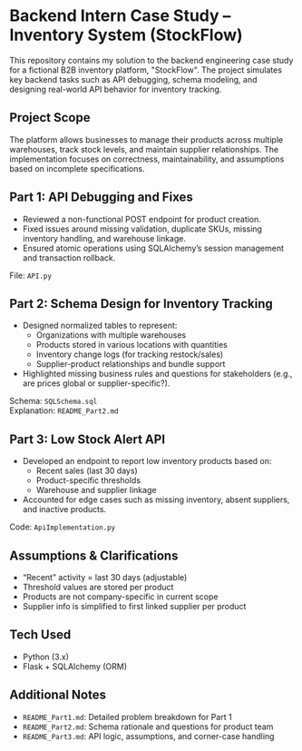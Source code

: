 # Backend Intern Case Study – Inventory System (StockFlow)

This repository contains my solution to the backend engineering case study for a fictional B2B inventory platform, "StockFlow". The project simulates key backend tasks such as API debugging, schema modeling, and designing real-world API behavior for inventory tracking.

## Project Scope

The platform allows businesses to manage their products across multiple warehouses, track stock levels, and maintain supplier relationships. The implementation focuses on correctness, maintainability, and assumptions based on incomplete specifications.

## Part 1: API Debugging and Fixes

- Reviewed a non-functional POST endpoint for product creation.
- Fixed issues around missing validation, duplicate SKUs, missing inventory handling, and warehouse linkage.
- Ensured atomic operations using SQLAlchemy’s session management and transaction rollback.

File: `API.py`

## Part 2: Schema Design for Inventory Tracking

- Designed normalized tables to represent:
  - Organizations with multiple warehouses
  - Products stored in various locations with quantities
  - Inventory change logs (for tracking restock/sales)
  - Supplier-product relationships and bundle support
- Highlighted missing business rules and questions for stakeholders (e.g., are prices global or supplier-specific?).

Schema: `SQLSchema.sql`  
Explanation: `README_Part2.md`

## Part 3: Low Stock Alert API

- Developed an endpoint to report low inventory products based on:
  - Recent sales (last 30 days)
  - Product-specific thresholds
  - Warehouse and supplier linkage
- Accounted for edge cases such as missing inventory, absent suppliers, and inactive products.

Code: `ApiImplementation.py`

## Assumptions & Clarifications

- “Recent” activity = last 30 days (adjustable)
- Threshold values are stored per product
- Products are not company-specific in current scope
- Supplier info is simplified to first linked supplier per product

## Tech Used

- Python (3.x)
- Flask + SQLAlchemy (ORM)

## Additional Notes

- `README_Part1.md`: Detailed problem breakdown for Part 1  
- `README_Part2.md`: Schema rationale and questions for product team  
- `README_Part3.md`: API logic, assumptions, and corner-case handling
